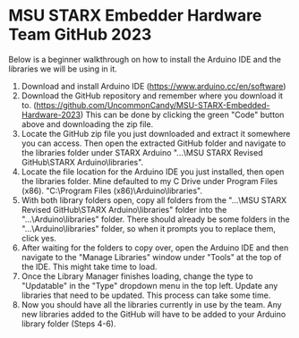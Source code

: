 # MSU STARX Embedder Hardware Team GitHub 2023

Below is a beginner walkthrough on how to install the Arduino IDE and the libraries we will be using in it.

1. Download and install Arduino IDE (https://www.arduino.cc/en/software)
2. Download the GitHub repository and remember where you download it to. (https://github.com/UncommonCandy/MSU-STARX-Embedded-Hardware-2023) This can be done by clicking the green "Code" button above and downloading the zip file.
3. Locate the GitHub zip file you just downloaded and extract it somewhere you can access. Then open the extracted GitHub folder and navigate to the libraries folder under STARX Arduino "...\MSU STARX Revised GitHub\STARX Arduino\libraries".
4. Locate the file location for the Arduino IDE you just installed, then open the libraries folder. Mine defaulted to my C Drive under Program Files (x86). "C:\Program Files (x86)\Arduino\libraries".
5. With both library folders open, copy all folders from the "...\MSU STARX Revised GitHub\STARX Arduino\libraries" folder into the "...\Arduino\libraries" folder. There should already be some folders in the "...\Arduino\libraries" folder, so when it prompts you to replace them, click yes.
6. After waiting for the folders to copy over, open the Arduino IDE and then navigate to the "Manage Libraries" window under "Tools" at the top of the IDE. This might take time to load.
7. Once the Library Manager finishes loading, change the type to "Updatable" in the "Type" dropdown menu in the top left. Update any libraries that need to be updated. This process can take some time.
8. Now you should have all the libraries currently in use by the team. Any new libraries added to the GitHub will have to be added to your Arduino library folder (Steps 4-6).
